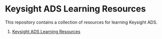 # Keysight ADS Learning Resources

This repository contains a collection of resources for learning Keysight ADS.

01. [Keysight ADS Learning Resources](./keysight-ads-learning-resources.md)

